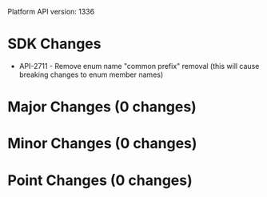 Platform API version: 1336


# SDK Changes

* API-2711 - Remove enum name "common prefix" removal (this will cause breaking changes to enum member names)

# Major Changes (0 changes)


# Minor Changes (0 changes)


# Point Changes (0 changes)
